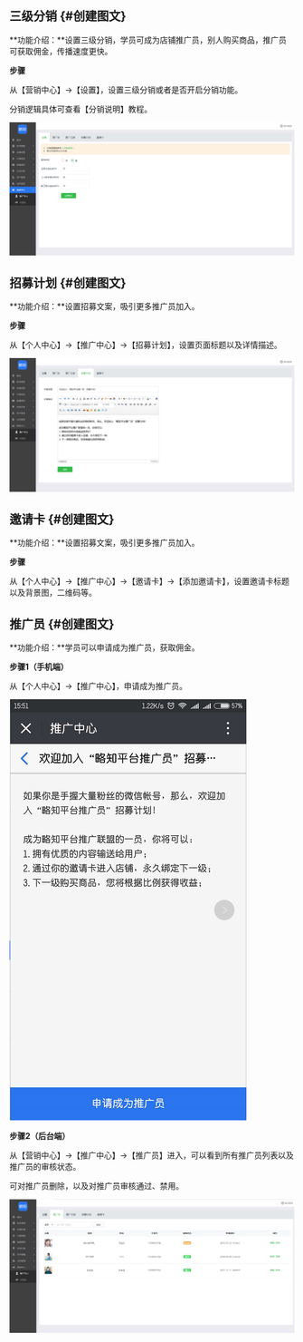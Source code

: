 ## 三级分销 {#创建图文}

**功能介绍：**设置三级分销，学员可成为店铺推广员，别人购买商品，推广员可获取佣金，传播速度更快。

**步骤**

从【营销中心】→【设置】，设置三级分销或者是否开启分销功能。

分销逻辑具体可查看【分销说明】教程。

![](/assets/分销.png)

## 招募计划 {#创建图文}

**功能介绍：**设置招募文案，吸引更多推广员加入。

**步骤**

从【个人中心】→【推广中心】→【招募计划】，设置页面标题以及详情描述。

![](/assets/招募计划.png)

## 邀请卡 {#创建图文}

**功能介绍：**设置招募文案，吸引更多推广员加入。

**步骤**

从【个人中心】→【推广中心】→【邀请卡】→【添加邀请卡】，设置邀请卡标题以及背景图，二维码等。

## 推广员 {#创建图文}

**功能介绍：**学员可以申请成为推广员，获取佣金。

**步骤1（手机端）**

从【个人中心】→【推广中心】，申请成为推广员。

![](/assets/申请成为推广员.png)

**步骤2（后台端）**

从【营销中心】→【推广中心】→【推广员】进入，可以看到所有推广员列表以及推广员的审核状态。

可对推广员删除，以及对推广员审核通过、禁用。

![](/assets/推广员.png)

